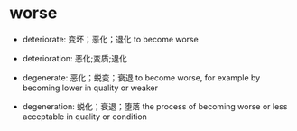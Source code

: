 # worse

- deteriorate: 变坏；恶化；退化 to become worse
- deterioration: 恶化;变质;退化

- degenerate: 恶化；蜕变；衰退 to become worse, for example by becoming lower in quality or weaker
- degeneration: 蜕化；衰退；堕落 the process of becoming worse or less acceptable in quality or condition
